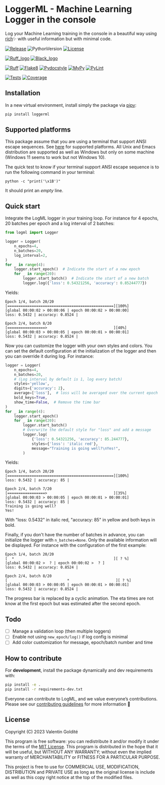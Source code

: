 
# LoggerML - Machine Learning Logger in the console

Log your Machine Learning training in the console in a beautiful way using
[rich](https://github.com/Textualize/rich)✨ with useful information but with
minimal code.

[![Release](https://img.shields.io/github/v/release/valentingol/logml?include_prereleases)](https://github.com/valentingol/logml/releases)
![PythonVersion](https://img.shields.io/badge/python-3.8%20%7E%203.11-informational)
[![License](https://img.shields.io/github/license/valentingol/logml?color=999)](https://stringfixer.com/fr/MIT_license)

[![Ruff_logo](https://img.shields.io/endpoint?url=https://raw.githubusercontent.com/charliermarsh/ruff/main/assets/badge/v1.json)](https://github.com/charliermarsh/ruff)
[![Black_logo](https://img.shields.io/badge/code%20style-black-000000.svg)](https://github.com/psf/black)

[![Ruff](https://github.com/valentingol/logml/actions/workflows/ruff.yaml/badge.svg)](https://github.com/valentingol/logml/actions/workflows/ruff.yaml)
[![Flake8](https://github.com/valentingol/logml/actions/workflows/flake.yaml/badge.svg)](https://github.com/valentingol/logml/actions/workflows/flake.yaml)
[![Pydocstyle](https://github.com/valentingol/logml/actions/workflows/pydocstyle.yaml/badge.svg)](https://github.com/valentingol/logml/actions/workflows/pydocstyle.yaml)
[![MyPy](https://github.com/valentingol/logml/actions/workflows/mypy.yaml/badge.svg)](https://github.com/valentingol/logml/actions/workflows/mypy.yaml)
[![PyLint](https://img.shields.io/endpoint?url=https://gist.githubusercontent.com/valentingol/451f91cece4478ebc81377e27e432f8b/raw/logml_pylint.json)](https://github.com/valentingol/logml/actions/workflows/pylint.yaml)

[![Tests](https://github.com/valentingol/logml/actions/workflows/tests.yaml/badge.svg)](https://github.com/valentingol/logml/actions/workflows/tests.yaml)
[![Coverage](https://img.shields.io/endpoint?url=https://gist.githubusercontent.com/valentingol/451f91cece4478ebc81377e27e432f8b/raw/logml_tests.json)](https://github.com/valentingol/logml/actions/workflows/tests.yaml)

## Installation

In a new virtual environment, install simply the package via
[pipy](https://pypi.org/project/loggerml/):

```bash
pip install loggerml
```

## Supported platforms

This package assume that you are using a terminal that support ANSI escape sequences.
See [here](https://en.wikipedia.org/wiki/ANSI_escape_code#Platform_support) for
supported platforms. All Unix and Emacs distribution are supported as well as Windows
but only on some machine (Windows 11 seems to work but not Windows 10).

The quick test to know if your terminal support ANSI escape sequence is to run the
following command in your terminal:

```script
python -c "print('\x1B')"
```

It should print an *empty* line.

## Quick start

Integrate the LogML logger in your training loop. For instance for 4 epochs,
20 batches per epoch and a log interval of 2 batches:

```python
from logml import Logger

logger = Logger(
    n_epochs=4,
    n_batches=20,
    log_interval=2,
)
for _ in range(4):
    logger.start_epoch()  # Indicate the start of a new epoch
    for _ in range(20):
        logger.start_batch()  # Indicate the start of a new batch
        logger.log({'loss': 0.54321256, 'accuracy': 0.85244777})
```

Yields:

```script
Epoch 1/4, batch 20/20
[================================================][100%]
[global 00:00:02 > 00:00:06 | epoch 00:00:02 > 00:00:00]
loss: 0.5432 | accuracy: 0.8524 |

Epoch 2/4, batch 8/20
[=================>                              ][40%]
[global 00:00:03 > 00:00:05 | epoch 00:00:01 > 00:00:01]
loss: 0.5432 | accuracy: 0.8524 |
```

Now you can customize the logger with your own styles and colors. You can set the default configuration at the initialization of the logger and then you can override it during log. For instance:

```python
logger = Logger(
    n_epochs=4,
    n_batches=20,
    # (Log interval by default is 1, log every batch)
    styles='yellow',
    digits={'accuracy': 2},
    average=['loss'],  # loss will be averaged over the current epoch
    bold_keys=True,
    show_time=False,  # Remove the time bar
)
for _ in range(4):
    logger.start_epoch()
    for _ in range(20):
        logger.start_batch()
        # Overwrite the default style for "loss" and add a message
        logger.log(
            {'loss': 0.54321256, 'accuracy': 85.244777},
            styles={'loss': 'italic red'},
            message="Training is going well?\nYes!",
        )
```

Yields:

```script
Epoch 1/4, batch 20/20
[================================================][100%]
loss: 0.5432 | accuracy: 85 |

Epoch 2/4, batch 7/20
[=================>                              ][35%]
[global 00:00:03 > 00:00:05 | epoch 00:00:01 > 00:00:01]
loss: 0.5432 | accuracy: 85 |
Training is going well?
Yes!
```

With "loss: 0.5432" in italic red, "accuracy: 85" in yellow and both keys in bold.


Finally, if you don't have the number of batches in advance, you can initialize the logger with `n_batches=None`. Only the available information will be displayed. For instance with the configuration of the first example:

```script
Epoch 1/4, batch 20/20
[  *                                             ][ ? %]
[global 00:00:02 >  ? | epoch 00:00:02 >  ? ]
loss: 0.5432 | accuracy: 0.8524 |

Epoch 2/4, batch 8/20
[                           *                     ][ ? %]
[global 00:00:03 > 00:00:05 | epoch 00:00:01 > 00:00:01]
loss: 0.5432 | accuracy: 0.8524 |
```

The progress bar is replaced by a cyclic animation. The eta times are not know at the first epoch but was estimated after the second epoch.

## Todo

- [ ] Manage a validation loop (then multiple loggers)
- [ ] Enable not using `new_epoch/log()` if log config is minimal
- [ ] Add color customization for message, epoch/batch number and time

## How to contribute

For **development**, install the package dynamically and dev requirements with:

```bash
pip install -e .
pip install -r requirements-dev.txt
```

Everyone can contribute to LogML, and we value everyone’s contributions.
Please see our [contributing guidelines](CONTRIBUTING.md) for more information 🤗

## License

Copyright (C) 2023  Valentin Goldité

This program is free software: you can redistribute it and/or modify it under the
terms of the [MIT License](LICENSE). This program is distributed in the hope that
it will be useful, but WITHOUT ANY WARRANTY; without even the implied warranty of
MERCHANTABILITY or FITNESS FOR A PARTICULAR PURPOSE.

This project is free to use for COMMERCIAL USE, MODIFICATION, DISTRIBUTION and
PRIVATE USE as long as the original license is include as well as this copy
right notice at the top of the modified files.
